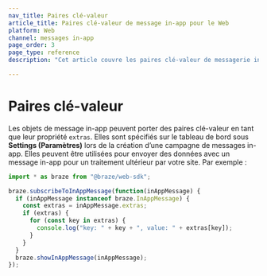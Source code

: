 ```yaml
---
nav_title: Paires clé-valeur
article_title: Paires clé-valeur de message in-app pour le Web
platform: Web
channel: messages in-app
page_order: 3
page_type: reference
description: "Cet article couvre les paires clé-valeur de messagerie in-app pour votre application Web."

---
```


# Paires clé-valeur

Les objets de message in-app peuvent porter des paires clé-valeur en tant que leur propriété `extras`. Elles sont spécifiés sur le tableau de bord sous **Settings (Paramètres)** lors de la création d’une campagne de messages in-app. Elles peuvent être utilisées pour envoyer des données avec un message in-app pour un traitement ultérieur par votre site. Par exemple :

```javascript
import * as braze from "@braze/web-sdk";

braze.subscribeToInAppMessage(function(inAppMessage) {
  if (inAppMessage instanceof braze.InAppMessage) {
    const extras = inAppMessage.extras;
    if (extras) {
      for (const key in extras) {
        console.log("key: " + key + ", value: " + extras[key]);
      }
    }
  }
  braze.showInAppMessage(inAppMessage);
});
```
